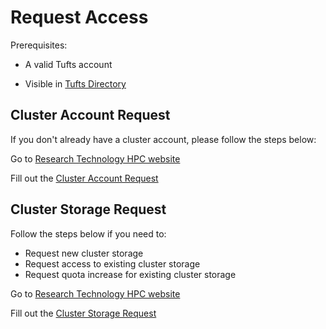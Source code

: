 # Request Access

Prerequisites:

- A valid Tufts account

- Visible in [Tufts Directory](https://directory.tufts.edu/)

## Cluster Account Request

If you don't already have a cluster account, please follow the steps below:

Go to [Research Technology HPC website](https://it.tufts.edu/high-performance-computing)

Fill out the [Cluster Account Request](https://tufts.qualtrics.com/jfe/form/SV_5bUmpFT0IXeyEfj)



## Cluster Storage Request

Follow the steps below if you need to:

- Request new cluster storage
- Request access to existing cluster storage
- Request quota increase for existing cluster storage

Go to [Research Technology HPC website](https://it.tufts.edu/high-performance-computing)

Fill out the [Cluster Storage Request](https://tufts.qualtrics.com/jfe/form/SV_5bUmpFT0IXeyEfj)
